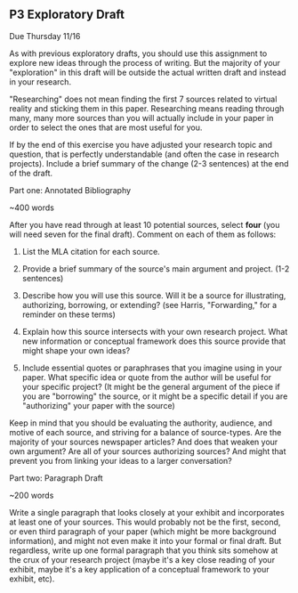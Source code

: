 ## P3 Exploratory Draft

Due Thursday 11/16

As with previous exploratory drafts, you should use this assignment to explore new ideas through the process of writing. But the majority of your "exploration" in this draft will be outside the actual written draft and instead in your research.

"Researching" does not mean finding the first 7 sources related to virtual reality and sticking them in this paper. Researching means reading through many, many more sources than you will actually include in your paper in order to select the ones that are most useful for you.

If by the end of this exercise you have adjusted your research topic and question, that is perfectly understandable (and often the case in research projects). Include a brief summary of the change (2-3 sentences) at the end of the draft.

Part one: Annotated Bibliography

~400 words

After you have read through at least 10 potential sources, select **four** (you will need seven for the final draft). Comment on each of them as follows:

   1. List the MLA citation for each source.

   2. Provide a brief summary of the source's main argument and project. (1-2 sentences)

   3. Describe how you will use this source. Will it be a source for illustrating, authorizing, borrowing, or extending? (see Harris, "Forwarding," for a reminder on these terms)

   4. Explain how this source intersects with your own research project. What new information or conceptual framework does this source provide that might shape your own ideas?

   5. Include essential quotes or paraphrases that you imagine using in your paper. What specific idea or quote from the author will be useful for your specific project? (It might be the general argument of the piece if you are "borrowing" the source, or it might be a specific detail if you are "authorizing" your paper with the source)

Keep in mind that you should be evaluating the authority, audience, and motive of each source, and striving for a balance of source-types. Are the majority of your sources newspaper articles? And does that weaken your own argument? Are all of your sources authorizing sources? And might that prevent you from linking your ideas to a larger conversation?

Part two: Paragraph Draft

~200 words

Write a single paragraph that looks closely at your exhibit and incorporates at least one of your sources. This would probably not be the first, second, or even third paragraph of your paper (which might be more background information), and might not even make it into your formal or final draft. But regardless, write up one formal paragraph that you think sits somehow at the crux of your research project (maybe it's a key close reading of your exhibit, maybe it's a key application of a conceptual framework to your exhibit, etc).
